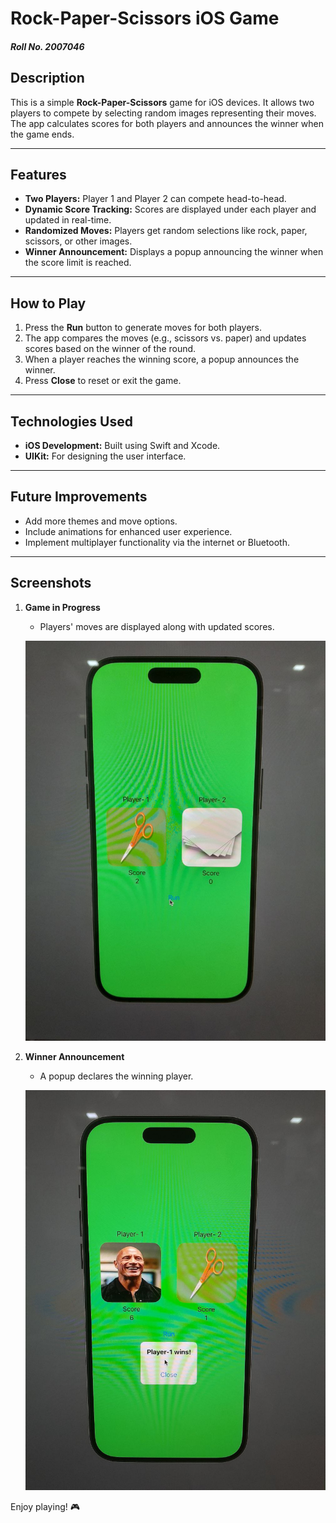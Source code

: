﻿# Rock-Paper-Scissors iOS Game 

##### Roll No. 2007046

## Description

This is a simple **Rock-Paper-Scissors** game for iOS devices. It allows two players to compete by selecting random images representing their moves. The app calculates scores for both players and announces the winner when the game ends.

---

## Features

- **Two Players:** Player 1 and Player 2 can compete head-to-head.
- **Dynamic Score Tracking:** Scores are displayed under each player and updated in real-time.
- **Randomized Moves:** Players get random selections like rock, paper, scissors, or other images.
- **Winner Announcement:** Displays a popup announcing the winner when the score limit is reached.

---

## How to Play

1. Press the **Run** button to generate moves for both players.
2. The app compares the moves (e.g., scissors vs. paper) and updates scores based on the winner of the round.
3. When a player reaches the winning score, a popup announces the winner.
4. Press **Close** to reset or exit the game.

---

## Technologies Used

- **iOS Development:** Built using Swift and Xcode.
- **UIKit:** For designing the user interface.

---

## Future Improvements

- Add more themes and move options.
- Include animations for enhanced user experience.
- Implement multiplayer functionality via the internet or Bluetooth.

---

## Screenshots

1. **Game in Progress**  
   - Players' moves are displayed along with updated scores.

   ![Game in Progress](Assets/game_in_progress.jpg) 
2. **Winner Announcement**  
   - A popup declares the winning player.

    ![Game in Progress](Assets/winner_announcement.jpg) 

Enjoy playing! 🎮

